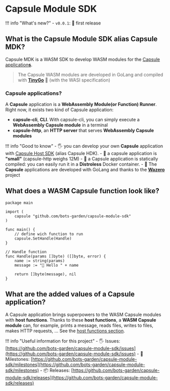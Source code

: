 # Capsule Module SDK

!!! info "What's new?"
    - `v0.0.1`: 🎉 first release

## What is the Capsule Module SDK alias **Capsule MDK**?

Capsule MDK is a WASM SDK to develop WASM modules for the [Capsule application**s**](https://github.com/bots-garden/capsule).

> The Capsule WASM modules are developed in GoLang and compiled with **[TinyGo](https://tinygo.org/)** 💜 (with the WASI specification)

### Capsule applications?

A **Capsule** application is a **WebAssembly Module(or Function) Runner**. Right now, it exists two kind of Capsule application:

- **capsule-cli**, **CLI**. With capsule-cli, you can simply execute a **WebAssembly Capsule module** in a terminal
- **capsule-http**, an **HTTP server** that serves **WebAssembly Capsule modules**

!!! info "Good to know"
    - 🖐 you can develop your own **Capsule** application with [Capsule Host SDK](https://github.com/bots-garden/capsule-host-sdk) (alias Capsule HDK).
    - 🤗 a capsule application is **"small"** (capsule-http weighs 12M)
    - 🐳 a Capsule application is statically compiled: you can easily run it in a **Distroless** Docker container.
    - 💜 The **Capsule** applications are developed with GoLang and thanks to the **[Wazero](https://github.com/tetratelabs/wazero)** project

## What does a **WASM Capsule function** look like?

```golang
package main

import (
	capsule "github.com/bots-garden/capsule-module-sdk"
)

func main() {
    // define wich function to run
	capsule.SetHandle(Handle)
}

// Handle function
func Handle(params []byte) ([]byte, error) {
    name := string(params)
    message := "👋 Hello " + name
	
	return []byte(message), nil
}
```

## What are the **added values** of a Capsule application?

A Capsule application brings superpowers to the WASM Capsule modules with **host functions**. Thanks to these **host functions**, a **WASM Capsule module** can, for example, prints a message, reads files, writes to files, makes HTTP requests, ... See the [host functions section](host-functions.md).

!!! info "Useful information for this project"
    - 🖐 Issues: [https://github.com/bots-garden/capsule-module-sdk/issues](https://github.com/bots-garden/capsule-module-sdk/issues)
    - 🚧 Milestones: [https://github.com/bots-garden/capsule-module-sdk/milestones](https://github.com/bots-garden/capsule-module-sdk/milestones)
    - 📦 Releases: [https://github.com/bots-garden/capsule-module-sdk/releases](https://github.com/bots-garden/capsule-module-sdk/releases)

